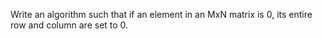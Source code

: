Write an algorithm such that if an element in an MxN matrix is 0,
its entire row and column are set to 0.